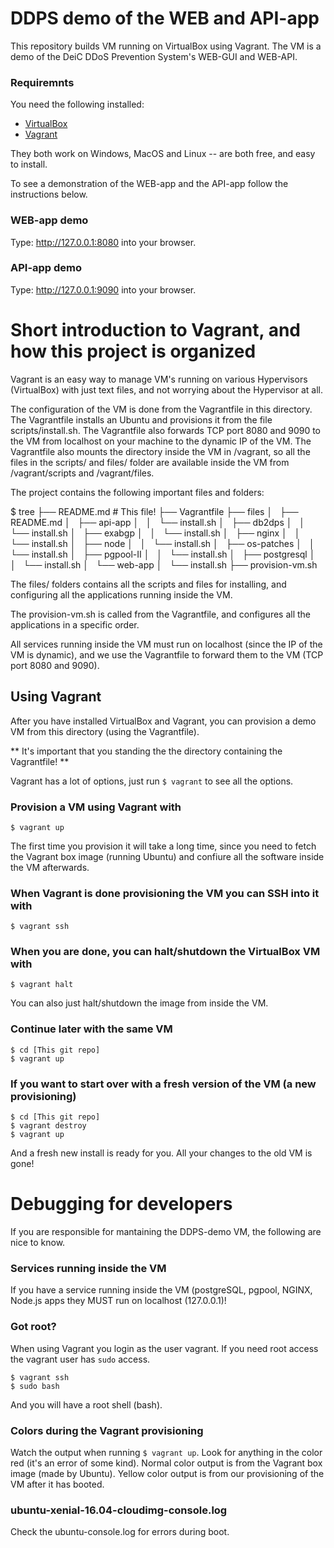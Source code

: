 # DDPS demo of the WEB and API-app
This repository builds VM running on VirtualBox using Vagrant. The VM is a demo of the DeiC DDoS Prevention System's WEB-GUI and WEB-API.

### Requiremnts
You need the following installed:

  * [VirtualBox](https://www.virtualbox.org)
  * [Vagrant](https://www.vagrantup.com)

They both work on Windows, MacOS and Linux -- are both free, and easy to install.

To see a demonstration of the WEB-app and the API-app follow the instructions below.

### WEB-app demo
Type: http://127.0.0.1:8080 into your browser.

### API-app demo
Type: http://127.0.0.1:9090 into your browser.


# Short introduction to Vagrant, and how this project is organized
Vagrant is an easy way to manage VM's running on various Hypervisors (VirtualBox) with just text files, and not worrying about the Hypervisor at all.

The configuration of the VM is done from the Vagrantfile in this directory. The Vagrantfile installs an Ubuntu and provisions it from the file scripts/install.sh. The Vagrantfile also forwards TCP port 8080 and 9090 to the VM from localhost on your machine to the dynamic IP of the VM. The Vagrantfile also mounts the directory inside the VM in /vagrant, so all the files in the scripts/ and files/ folder are available inside the VM from /vagrant/scripts and /vagrant/files.

The project contains the following important files and folders:

$ tree
├── README.md   # This file!
├── Vagrantfile
├── files
│   ├── README.md
│   ├── api-app
│   │   └── install.sh
│   ├── db2dps
│   │   └── install.sh
│   ├── exabgp
│   │   └── install.sh
│   ├── nginx
│   │   └── install.sh
│   ├── node
│   │   └── install.sh
│   ├── os-patches
│   │   └── install.sh
│   ├── pgpool-II
│   │   └── install.sh
│   ├── postgresql
│   │   └── install.sh
│   └── web-app
│       └── install.sh
├── provision-vm.sh

The files/ folders contains all the scripts and files for installing, and configuring all the applications running inside the VM.

The provision-vm.sh is called from the Vagrantfile, and configures all the applications in a specific order.

All services running inside the VM must run on localhost (since the IP of the VM is dynamic), and we use the Vagrantfile to forward them to the VM (TCP port 8080 and 9090).


## Using Vagrant
After you have installed VirtualBox and Vagrant, you can provision a demo VM from this directory (using the Vagrantfile).

** It's important that you standing the the directory containing the Vagrantfile! **

Vagrant has a lot of options, just run `$ vagrant` to see all the options.

### Provision a VM using Vagrant with

    $ vagrant up

The first time you provision it will take a long time, since you need to fetch the Vagrant box image (running Ubuntu) and confiure all the software inside the VM afterwards.

### When Vagrant is done provisioning the VM you can SSH into it with

    $ vagrant ssh

### When you are done, you can halt/shutdown the VirtualBox VM with

    $ vagrant halt

You can also just halt/shutdown the image from inside the VM.

### Continue later with the same VM

    $ cd [This git repo]
    $ vagrant up

### If you want to start over with a fresh version of the VM (a new provisioning)

    $ cd [This git repo]
    $ vagrant destroy
    $ vagrant up

And a fresh new install is ready for you. All your changes to the old VM is gone!


# Debugging for developers
If you are responsible for mantaining the DDPS-demo VM, the following are nice to know.

### Services running inside the VM
If you have a service running inside the VM (postgreSQL, pgpool, NGINX, Node.js apps they MUST run on localhost (127.0.0.1)!

### Got root?
When using Vagrant you login as the user vagrant. If you need root access the vagrant user has `sudo` access.

    $ vagrant ssh
    $ sudo bash

And you will have a root shell (bash).

### Colors during the Vagrant provisioning
Watch the output when running `$ vagrant up`. Look for anything in the color red (it's an error of some kind). Normal color output is from the Vagrant box image (made by Ubuntu). Yellow color output is from our provisioning of the VM after it has booted.

### ubuntu-xenial-16.04-cloudimg-console.log 
Check the ubuntu-console.log for errors during boot.
